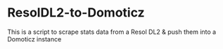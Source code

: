 # ResolDL2-to-Domoticz

This is a script to scrape stats data from a Resol DL2 & push them into a Domoticz instance
